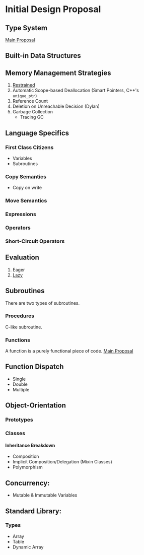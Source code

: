# Initial Design Proposal

## Type System
[Main Proposal](TypeSystem.md)

## Built-in Data Structures

## Memory Management Strategies
1. [Restrained](RestrainedMemoryManagement.md)
1. Automatic Scope-based Deallocation (Smart Pointers, C++'s `unique_ptr`)
1. Reference Count
1. Deletion on Unreachable Decision (Dylan)
1. Garbage Collection
    - Tracing GC

## Language Specifics
### First Class Citizens
- Variables
- Subroutines

### Copy Semantics
- Copy on write

### Move Semantics

### Expressions

### Operators

### Short-Circuit Operators

## Evaluation
1. Eager
1. [Lazy](LazyEvaluation.md)

## Subroutines
There are two types of subroutines.

### Procedures
C-like subroutine.

### Functions
A function is a purely functional piece of code.
[Main Proposal](Functions.md)

## Function Dispatch

- Single
- Double
- Multiple

## Object-Orientation

### Prototypes

### Classes
#### Inheritance Breakdown
- Composition
- Implicit Composition/Delegation (Mixin Classes)
- Polymorphism

## Concurrency:
- Mutable & Immutable Variables

## Standard Library:
### Types
- Array
- Table
- Dynamic Array
